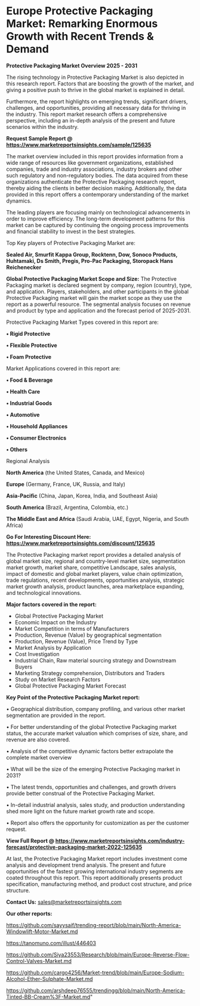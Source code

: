 # Europe Protective Packaging Market: Remarking Enormous Growth with Recent Trends & Demand

<Strong> Protective Packaging Market Overview 2025 - 2031</strong>

The rising technology in Protective Packaging Market is also depicted in this research report. Factors that are boosting the growth of the market, and giving a positive push to thrive in the global market is explained in detail.

Furthermore, the report highlights on emerging trends, significant drivers, challenges, and opportunities, providing all necessary data for thriving in the industry. This report market research offers a comprehensive perspective, including an in-depth analysis of the present and future scenarios within the industry.

<strong>Request Sample Report @ <a href=https://www.marketreportsinsights.com/sample/125635>https://www.marketreportsinsights.com/sample/125635</a></strong>

The market overview included in this report provides information from a wide range of resources like government organizations, established companies, trade and industry associations, industry brokers and other such regulatory and non-regulatory bodies. The data acquired from these organizations authenticate the Protective Packaging research report, thereby aiding the clients in better decision making. Additionally, the data provided in this report offers a contemporary understanding of the market dynamics.

The leading players are focusing mainly on technological advancements in order to improve efficiency. The long-term development patterns for this market can be captured by continuing the ongoing process improvements and financial stability to invest in the best strategies.

Top Key players of Protective Packaging Market are:

<strong>Sealed Air, Smurfit Kappa Group, Rocktenn, Dow, Sonoco Products, Huhtamaki, Ds Smith, Pregis, Pro-Pac Packaging, Storopack Hans Reichenecker</strong>

<strong><b>Global Protective Packaging Market Scope and Size:</b></strong>
The Protective Packaging market is declared segment by company, region (country), type, and application. Players, stakeholders, and other participants in the global Protective Packaging market will gain the market scope as they use the report as a powerful resource. The segmental analysis focuses on revenue and product by type and application and the forecast period of 2025-2031.

Protective Packaging Market Types covered in this report are:

<strong>• Rigid Protective

• Flexible Protective

• Foam Protective</strong>

Market Applications covered in this report are:

<strong>• Food & Beverage

• Health Care

• Industrial Goods

• Automotive

• Household Appliances

• Consumer Electronics

• Others</strong> 

Regional Analysis

<strong>North America</strong> (the United States, Canada, and Mexico)

<strong>Europe</strong> (Germany, France, UK, Russia, and Italy)

<strong>Asia-Pacific</strong> (China, Japan, Korea, India, and Southeast Asia)

<strong>South America</strong> (Brazil, Argentina, Colombia, etc.)

<strong>The Middle East and Africa</strong> (Saudi Arabia, UAE, Egypt, Nigeria, and South Africa)

<strong>Go For Interesting Discount Here: <a href=https://www.marketreportsinsights.com/discount/125635>https://www.marketreportsinsights.com/discount/125635</a></strong>

The Protective Packaging market report provides a detailed analysis of global market size, regional and country-level market size, segmentation market growth, market share, competitive Landscape, sales analysis, impact of domestic and global market players, value chain optimization, trade regulations, recent developments, opportunities analysis, strategic market growth analysis, product launches, area marketplace expanding, and technological innovations.

<strong><b>Major factors covered in the report:</b></strong>
<ul>
  <li>Global Protective Packaging Market </li>
  <li>Economic Impact on the Industry</li>
  <li>Market Competition in terms of Manufacturers</li>
  <li>Production, Revenue (Value) by geographical segmentation</li>
  <li>Production, Revenue (Value), Price Trend by Type</li>
  <li>Market Analysis by Application</li>
  <li>Cost Investigation</li>
  <li>Industrial Chain, Raw material sourcing strategy and Downstream Buyers</li>
  <li>Marketing Strategy comprehension, Distributors and Traders</li>
  <li>Study on Market Research Factors</li>
  <li>Global Protective Packaging Market Forecast</li>
</ul>

<strong><b>Key Point of the Protective Packaging Market report:</b></strong>

• Geographical distribution, company profiling, and various other market segmentation are provided in the report.

• For better understanding of the global Protective Packaging market status, the accurate market valuation which comprises of size, share, and revenue are also covered.

• Analysis of the competitive dynamic factors better extrapolate the complete market overview

• What will be the size of the emerging Protective Packaging market in 2031?

• The latest trends, opportunities and challenges, and growth drivers provide better construal of the Protective Packaging Market.

• In-detail industrial analysis, sales study, and production understanding shed more light on the future market growth rate and scope.

• Report also offers the opportunity for customization as per the customer request.

<strong><b>View Full Report @ <a href=https://www.marketreportsinsights.com/industry-forecast/protective-packaging-market-2022-125635>https://www.marketreportsinsights.com/industry-forecast/protective-packaging-market-2022-125635</a></b></strong>


At last, the Protective Packaging Market report includes investment come analysis and development trend analysis. The present and future opportunities of the fastest growing international industry segments are coated throughout this report. This report additionally presents product specification, manufacturing method, and product cost structure, and price structure.

<strong>Contact Us:</strong>
sales@marketreportsinsights.com

<strong>Our other reports:</strong>

<a href=https://github.com/sayysaif/trending-report/blob/main/North-America-Windowlift-Motor-Market.md>https://github.com/sayysaif/trending-report/blob/main/North-America-Windowlift-Motor-Market.md</a>

<a href=https://tanomuno.com/illust/446403>https://tanomuno.com/illust/446403</a>

<a href=https://github.com/Siya23553/Research/blob/main/Europe-Reverse-Flow-Control-Valves-Market.md>https://github.com/Siya23553/Research/blob/main/Europe-Reverse-Flow-Control-Valves-Market.md</a>

<a href=https://github.com/cargo4256/Market-trend/blob/main/Europe-Sodium-Alcohol-Ether-Sulphate-Market.md>https://github.com/cargo4256/Market-trend/blob/main/Europe-Sodium-Alcohol-Ether-Sulphate-Market.md</a>

<a href=https://github.com/arshdeep76555/trendingg/blob/main/North-America-Tinted-BB-Cream%3F-Market.md>https://github.com/arshdeep76555/trendingg/blob/main/North-America-Tinted-BB-Cream%3F-Market.md</a>"
